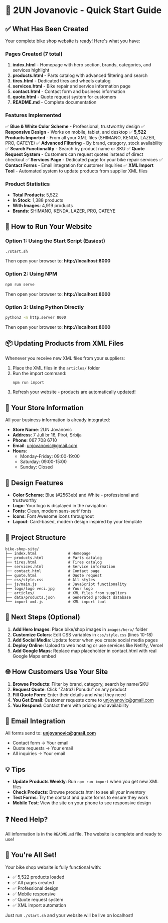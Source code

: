 # 🚴 2UN Jovanovic - Quick Start Guide

## ✅ What Has Been Created

Your complete bike shop website is ready! Here's what you have:

### Pages Created (7 total)

1. **index.html** - Homepage with hero section, brands, categories, and services highlight
2. **products.html** - Parts catalog with advanced filtering and search
3. **tires.html** - Dedicated tires and wheels catalog
4. **services.html** - Bike repair and service information page
5. **contact.html** - Contact form and business information
6. **quote.html** - Quote request system for customers
7. **README.md** - Complete documentation

### Features Implemented

✅ **Blue & White Color Scheme** - Professional, trustworthy design
✅ **Responsive Design** - Works on mobile, tablet, and desktop
✅ **5,522 Products Imported** - From all your XML files (SHIMANO, KENDA, LAZER, PRO, CATEYE)
✅ **Advanced Filtering** - By brand, category, stock availability
✅ **Search Functionality** - Search by product name or SKU
✅ **Quote Request System** - Customers can request quotes instead of direct checkout
✅ **Services Page** - Dedicated page for your bike repair services
✅ **Contact Forms** - Email integration for customer inquiries
✅ **XML Import Tool** - Automated system to update products from supplier XML files

### Product Statistics

- **Total Products**: 5,522
- **In Stock**: 1,388 products
- **With Images**: 4,919 products
- **Brands**: SHIMANO, KENDA, LAZER, PRO, CATEYE

## 🚀 How to Run Your Website

### Option 1: Using the Start Script (Easiest)

```bash
./start.sh
```

Then open your browser to: **http://localhost:8000**

### Option 2: Using NPM

```bash
npm run serve
```

Then open your browser to: **http://localhost:8000**

### Option 3: Using Python Directly

```bash
python3 -m http.server 8000
```

Then open your browser to: **http://localhost:8000**

## 📦 Updating Products from XML Files

Whenever you receive new XML files from your suppliers:

1. Place the XML files in the `articles/` folder
2. Run the import command:
   ```bash
   npm run import
   ```
3. Refresh your website - products are automatically updated!

## 📱 Your Store Information

All your business information is already integrated:

- **Store Name**: 2UN Jovanovic
- **Address**: 7 Juli br 16, Pirot, Srbija
- **Phone**: 067 708 6710
- **Email**: unjovanovic@gmail.com
- **Hours**:
  - Monday-Friday: 09:00-19:00
  - Saturday: 09:00-15:00
  - Sunday: Closed

## 🎨 Design Features

- **Color Scheme**: Blue (#2563eb) and White - professional and trustworthy
- **Logo**: Your logo is displayed in the navigation
- **Fonts**: Clean, modern sans-serif fonts
- **Icons**: Font Awesome icons throughout
- **Layout**: Card-based, modern design inspired by your template

## 📂 Project Structure

```
bike-shop-site/
├── index.html              # Homepage
├── products.html           # Parts catalog
├── tires.html              # Tires catalog
├── services.html           # Service information
├── contact.html            # Contact page
├── quote.html              # Quote request
├── css/style.css           # All styles
├── js/main.js              # JavaScript functionality
├── logo/logo veci.jpg      # Your logo
├── articles/               # XML files from suppliers
├── data/products.json      # Generated product database
└── import-xml.js           # XML import tool
```

## 🔧 Next Steps (Optional)

1. **Add Hero Images**: Place bike/shop images in `images/hero/` folder
2. **Customize Colors**: Edit CSS variables in `css/style.css` (lines 10-18)
3. **Add Social Media**: Update footer when you create social media pages
4. **Deploy Online**: Upload to web hosting or use services like Netlify, Vercel
5. **Add Google Maps**: Replace map placeholder in contact.html with real Google Maps embed

## 🌐 How Customers Use Your Site

1. **Browse Products**: Filter by brand, category, search by name/SKU
2. **Request Quote**: Click "Zatraži Ponudu" on any product
3. **Fill Quote Form**: Enter their details and what they need
4. **You Get Email**: Customer requests come to unjovanovic@gmail.com
5. **You Respond**: Contact them with pricing and availability

## 📧 Email Integration

All forms send to: **unjovanovic@gmail.com**

- Contact form → Your email
- Quote requests → Your email
- All inquiries → Your email

## 💡 Tips

- **Update Products Weekly**: Run `npm run import` when you get new XML files
- **Check Products**: Browse products.html to see all your inventory
- **Test Forms**: Try the contact and quote forms to ensure they work
- **Mobile Test**: View the site on your phone to see responsive design

## ❓ Need Help?

All information is in the `README.md` file. The website is complete and ready to use!

## 🎉 You're All Set!

Your bike shop website is fully functional with:
- ✅ 5,522 products loaded
- ✅ All pages created
- ✅ Professional design
- ✅ Mobile responsive
- ✅ Quote request system
- ✅ XML import automation

Just run `./start.sh` and your website will be live on localhost!
